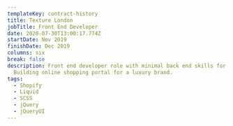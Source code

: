 ```yaml
---
templateKey: contract-history
title: Texture London
jobTitle: Front End Developer
date: 2020-07-30T13:00:17.774Z
startDate: Nov 2019
finishDate: Dec 2019
columns: six
break: false
description: Front end developer role with minimal back end skills for Shopify.
  Building online shopping portal for a luxury brand.
tags:
  - Shopify
  - Liquid
  - SCSS
  - jQuery
  - jQueryUI
---
```

